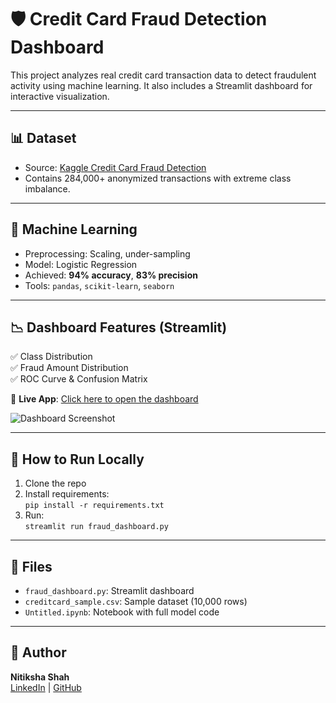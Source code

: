 # 🛡️ Credit Card Fraud Detection Dashboard

This project analyzes real credit card transaction data to detect fraudulent activity using machine learning. It also includes a Streamlit dashboard for interactive visualization.

---

## 📊 Dataset
- Source: [Kaggle Credit Card Fraud Detection](https://www.kaggle.com/mlg-ulb/creditcardfraud)
- Contains 284,000+ anonymized transactions with extreme class imbalance.

---

## 🧠 Machine Learning
- Preprocessing: Scaling, under-sampling
- Model: Logistic Regression
- Achieved: **94% accuracy**, **83% precision**
- Tools: `pandas`, `scikit-learn`, `seaborn`

---

## 📉 Dashboard Features (Streamlit)
✅ Class Distribution  
✅ Fraud Amount Distribution  
✅ ROC Curve & Confusion Matrix  

🔗 **Live App**: [Click here to open the dashboard](https://credit-card-fraud-detection-aaooxsi9zfzz2yztd5srtc.streamlit.app/)

![Dashboard Screenshot](https://user-images.githubusercontent.com/credit-card-fraud-detection/Credit.png)

---

## 🚀 How to Run Locally
1. Clone the repo  
2. Install requirements:  
   `pip install -r requirements.txt`  
3. Run:  
   `streamlit run fraud_dashboard.py`

---

## 📁 Files
- `fraud_dashboard.py`: Streamlit dashboard
- `creditcard_sample.csv`: Sample dataset (10,000 rows)
- `Untitled.ipynb`: Notebook with full model code

---

## 📌 Author
**Nitiksha Shah**  
[LinkedIn](https://www.linkedin.com/in/nitiksha11/) | [GitHub](https://github.com/NitikshaS)

